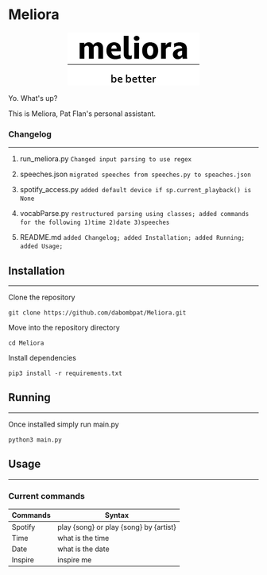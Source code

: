 # Meliora

<p align="center">
  <img src="images\Asset 1-100.jpg"/>
</p>
Yo. What's up?

This is Meliora, Pat Flan's personal assistant.

### Changelog
----
1. run_meliora.py `Changed input parsing to use regex`

2. speeches.json `migrated speeches from speeches.py to speaches.json`

3. spotify_access.py `added default device if sp.current_playback() is None`

4. vocabParse.py `restructured parsing using classes; added commands for the following 1)time 2)date 3)speeches`

5. README.md `added Changelog; added Installation; added Running; added Usage;`

## Installation
----
  Clone the repository

    git clone https://github.com/dabombpat/Meliora.git

  Move into the repository directory

    cd Meliora

  Install dependencies

    pip3 install -r requirements.txt

## Running
----
  Once installed simply run main.py

    python3 main.py

## Usage
----
### Current commands
|Commands   |                Syntax                 |
|-----------|---------------------------------------|
|  Spotify  | play {song} or play {song} by {artist}|
|   Time    | what is the time                      |
|   Date    | what is the date                      |
|   Inspire | inspire me                            |